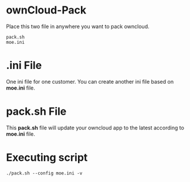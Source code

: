 # ownCloud-Pack
Place this two file in anywhere you want to pack owncloud.

    pack.sh
    moe.ini

# .ini File
One ini file for one customer. You can create another ini file based on **moe.ini** file. 

# pack.sh File
This **pack.sh** file will update your owncloud app to the latest according to **moe.ini** file.

#  Executing script

    ./pack.sh --config moe.ini -v
